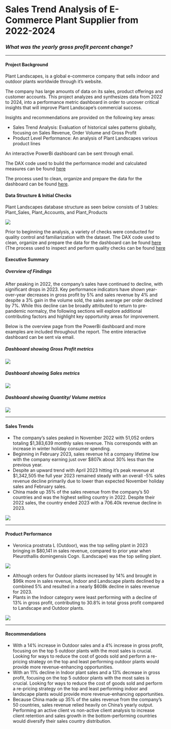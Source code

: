# Sales Trend Analysis of E-Commerce Plant Supplier from 2022-2024 

### _What was the yearly gross profit percent change?_
---

#### Project Background
Plant Landscapes, is a global e-commerce company that sells indoor and outdoor plants worldwide through it’s website.

The company has large amounts of data on its sales, product offerings and customer accounts. This project analyzes and synthesizes data from 2022 to 2024, into a performance metric dashboard in order to uncover critical insights that will improve Plant Landscape’s commercial success. 

Insights and recommendations are provided on the following key areas:

- Sales Trend Analysis: Evaluation of historical sales patterns  globally, focusing on Sales Revenue, Order Volume and Gross Profit
- Product Level Performance: An analysis of Plant Landscapes various product lines

An interactive PowerBi dashboard can be sent through email.

The DAX code used to build the performance model and calculated measures can be found [here](/Plant_Powerbi_Code.md)   

The process used to clean, organize and prepare the data for the dashboard can be found [here](/Plant_Powerbi_Changelog.md).  

#### Data Structure & Initial Checks
Plant Landscapes database structure as seen below consists of 3 tables: Plant_Sales, Plant_Accounts, and Plant_Products

<img src="images/Plant_ERD2.png">

Prior to beginning the analysis, a variety of checks were conducted for quality control and familiarization with the dataset. The DAX code used to clean, organize and prepare the data for the dashboard can be found [here](/Plant_Powerbi_Code.md) (The process used to inspect and perform quality checks can be found [here](/Plant_Powerbi_Changelog.md)

#### Executive Summary

##### Overview of Findings

After peaking in 2022, the company’s sales have continued to decline, with significant drops in 2023. Key performance indicators have shown year-over-year decreases in gross profit by 5% and sales revenue by 4% and despite a 3% gain in the volume sold, the sales average per order declined by 7%. While this decline can be broadly attributed to return to pre-pandemic normalcy, the following sections will explore additional contributing factors and highlight key opportunity areas for improvement.

Below is the overview page from the PowerBi dashboard and more examples are included throughout the report. The entire interactive dashboard can be sent via email.


##### Dashboard showing Gross Profit metrics

<img src="images/Plant_Grossprofit_DAshboard.png">

##### Dashboard showing Sales metrics

<img src="images/Plant_Sales_Dashboard.png">

##### Dashboard showing Quantity/ Volume metrics

<img src="images/Plant_Quantity_Dashboard.png">

---
#### Sales Trends
* The company’s sales peaked in November 2022 with 51,052 orders totaling $1,383,639 monthly sales revenue. This corresponds with an increase in winter holiday consumer spending.
* Beginning in February 2023, sales revenue hit a company lifetime low with the company earning just over $807k about 30% less than the previous year.
* Despite an upward trend with April 2023 hitting it’s peak revenue at $1,342,505 the full year 2023 remained steady with an overall -5% sales revenue decline primarily due to lower than expected November holiday sales and February sales.
* China made up 35% of the sales revenue from the company’s 50 countries and was the highest selling country in 2022. Despite their 2022 sales, the country ended 2023 with a 706.40k revenue decline in 2023.

<img src="images/Plant_Country_Analysis.png">

---
#### Product Performance
* Veronica prostrata L (Outdoor), was the top selling plant in 2023 bringing in $80,141 in sales revenue, compared to prior year when Pleurothallis domingensis Cogn. (Landscape) was the top selling plant. 

<img src="images/Plant_Top_5_Plants.png"/>

* Although orders for Outdoor plants increased by 14% and brought in $96k more in sales revenue, Indoor and Landscape plants declined by a combined 5% and resulted in a nearly $608k decline in sales revenue for 2023.
* Plants in the Indoor category were least performing with a decline of 13% in gross profit, contributing to 30.8% in total gross profit compared to Landscape and Outdoor plants.

<img src="images/Plant_Category_Analysis.png"/>

---
#### Recommendations

* With a 14% increase in Outdoor sales and a 4% increase in gross profit, focusing on the top 5 outdoor plants with the most sales is crucial. Looking for ways to reduce the cost of goods sold and perform a re-pricing strategy on the top and least performing outdoor plants would provide more revenue-enhancing opportunities.
* With an 11% decline in Indoor plant sales and a 13% decrease in gross profit, focusing on the top 5 outdoor plants with the most sales is crucial. Looking for ways to reduce the cost of goods sold and perform a re-pricing strategy on the top and least performing indoor and landscape plants would provide more revenue-enhancing opportunities.
* Because China made up 35% of the sales revenue from the company’s 50 countries, sales revenue relied heavily on China’s yearly output. Performing an active client vs non-active client analysis to increase client retention and sales growth in the bottom-performing countries would diversify their sales country distribution.
